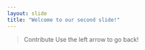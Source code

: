 ```yaml
---
layout: slide
title: "Welcome to our second slide!"
---
```

>Contribute
Use the left arrow to go back!
